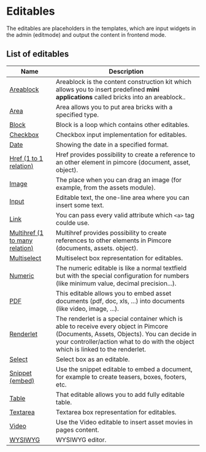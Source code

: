 # Editables

The editables are placeholders in the templates, which are input widgets in the admin (editmode) and output the content in frontend mode.

## List of editables 

| Name                                                     | Description                                                                                                                                                                                                                    |
|----------------------------------------------------------|--------------------------------------------------------------------------------------------------------------------------------------------------------------------------------------------------------------------------------|
| [Areablock](./02_Areablock/README.md)                           | Areablock is the content construction kit which allows you to insert predefined **mini applications** called bricks into an areablock..                                                                                        |
| [Area](./04_Area.md)                                     | Area allows you to put area bricks with a specified type.                                                                                                                                                                      |
| [Block](./06_Block)                                      | Block is a loop which contains other editables.                                                                                                                                                                                |
| [Checkbox](./08_Checkbox.md)                             | Checkbox input implementation for editables.                                                                                                                                                                                   |
| [Date](./10_Date.md)                                     | Showing the date in a specified format.                                                                                                                                                                                        |
| [Href (1 to 1 relation)](./12_Href.md)                   | Href provides possibility to create a reference to an other element in pimcore (document, asset, object).                                                                                                                      |
| [Image](./14_Image.md)                                   | The place when you can drag an image (for example, from the assets module).                                                                                                                                                    |
| [Input](./16_Input.md)                                   | Editable text, the one-line area where you can insert some text.                                                                                                                                                               |
| [Link](./18_Link.md)                                     | You can pass every valid attribute which `<a>` tag coulde use.                                                                                                                                                             |
| [Multihref (1 to many relation)](./20_Multihref.md)      | Multihref provides possibility to create references to other elements in Pimcore (documents, assets. object).                                                                                                                  |
| [Multiselect](./22_Multiselect.md)                       | Multiselect box representation for editables.                                                                                                                                                                                  |
| [Numeric](./24_Numeric.md)                               | The numeric editable is like a normal textfield but with the special configuration for numbers (like minimum value, decimal precision...).                                                                                     |
| [PDF](./26_PDF.md)                                       | This editable allows you to embed asset documents (pdf, doc, xls, ...) into documents (like video, image, ...).                                                                                                                |
| [Renderlet](./28_Renderlet.md)                           | The renderlet is a special container which is able to receive every object in Pimcore (Documents, Assets, Objects). You can decide in your controller/action what to do with the object which is linked to the renderlet.      |
| [Select](./30_Select.md)                                 | Select box as an editable.                                                                                                                                                                                                     |
| [Snippet (embed)](./32_Snippet.md)                       | Use the snippet editable to embed a document, for example to create teasers, boxes, footers, etc.                                                                                                                              |
| [Table](./34_Table.md)                                   | That editable allows you to add fully editable table.                                                                                                                                                                          |
| [Textarea](./36_Textarea.md)                             | Textarea box representation for editables.                                                                                                                                                                                     |
| [Video](./38_Video.md)                                   | Use the Video editable to insert asset movies in pages content.                                                                                                                                                                |
| [WYSIWYG](./40_WYSIWYG.md)                               | WYSIWYG editor.                                                                                                                                                                                                                |
